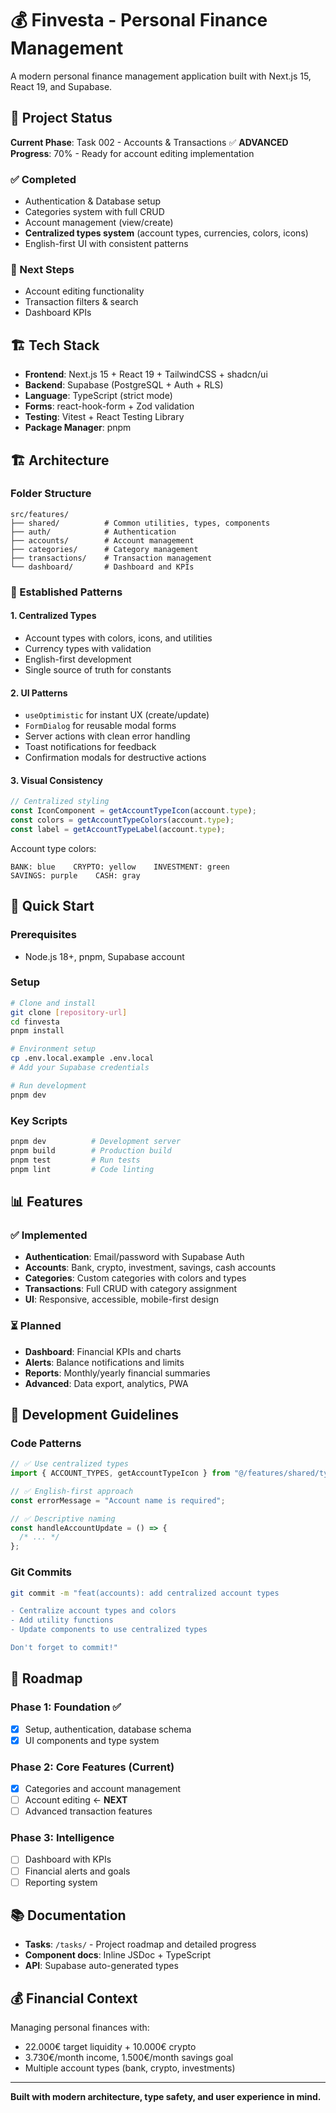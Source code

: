 # 💰 Finvesta - Personal Finance Management

A modern personal finance management application built with Next.js 15, React 19, and Supabase.

## 🎯 Project Status

**Current Phase**: Task 002 - Accounts & Transactions ✅ **ADVANCED**  
**Progress**: 70% - Ready for account editing implementation

### ✅ Completed

- Authentication & Database setup
- Categories system with full CRUD
- Account management (view/create)
- **Centralized types system** (account types, currencies, colors, icons)
- English-first UI with consistent patterns

### 🔄 Next Steps

- Account editing functionality
- Transaction filters & search
- Dashboard KPIs

## 🏗️ Tech Stack

- **Frontend**: Next.js 15 + React 19 + TailwindCSS + shadcn/ui
- **Backend**: Supabase (PostgreSQL + Auth + RLS)
- **Language**: TypeScript (strict mode)
- **Forms**: react-hook-form + Zod validation
- **Testing**: Vitest + React Testing Library
- **Package Manager**: pnpm

## 🏗️ Architecture

### Folder Structure

```
src/features/
├── shared/          # Common utilities, types, components
├── auth/            # Authentication
├── accounts/        # Account management
├── categories/      # Category management
├── transactions/    # Transaction management
└── dashboard/       # Dashboard and KPIs
```

### 🎯 Established Patterns

#### **1. Centralized Types**

- Account types with colors, icons, and utilities
- Currency types with validation
- English-first development
- Single source of truth for constants

#### **2. UI Patterns**

- `useOptimistic` for instant UX (create/update)
- `FormDialog` for reusable modal forms
- Server actions with clean error handling
- Toast notifications for feedback
- Confirmation modals for destructive actions

#### **3. Visual Consistency**

```typescript
// Centralized styling
const IconComponent = getAccountTypeIcon(account.type);
const colors = getAccountTypeColors(account.type);
const label = getAccountTypeLabel(account.type);
```

Account type colors:

```
BANK: blue    CRYPTO: yellow    INVESTMENT: green
SAVINGS: purple    CASH: gray
```

## 🚀 Quick Start

### Prerequisites

- Node.js 18+, pnpm, Supabase account

### Setup

```bash
# Clone and install
git clone [repository-url]
cd finvesta
pnpm install

# Environment setup
cp .env.local.example .env.local
# Add your Supabase credentials

# Run development
pnpm dev
```

### Key Scripts

```bash
pnpm dev          # Development server
pnpm build        # Production build
pnpm test         # Run tests
pnpm lint         # Code linting
```

## 📊 Features

### ✅ Implemented

- **Authentication**: Email/password with Supabase Auth
- **Accounts**: Bank, crypto, investment, savings, cash accounts
- **Categories**: Custom categories with colors and types
- **Transactions**: Full CRUD with category assignment
- **UI**: Responsive, accessible, mobile-first design

### ⏳ Planned

- **Dashboard**: Financial KPIs and charts
- **Alerts**: Balance notifications and limits
- **Reports**: Monthly/yearly financial summaries
- **Advanced**: Data export, analytics, PWA

## 🤝 Development Guidelines

### Code Patterns

```typescript
// ✅ Use centralized types
import { ACCOUNT_TYPES, getAccountTypeIcon } from "@/features/shared/types";

// ✅ English-first approach
const errorMessage = "Account name is required";

// ✅ Descriptive naming
const handleAccountUpdate = () => {
  /* ... */
};
```

### Git Commits

```bash
git commit -m "feat(accounts): add centralized account types

- Centralize account types and colors
- Add utility functions
- Update components to use centralized types

Don't forget to commit!"
```

## 🔮 Roadmap

### Phase 1: Foundation ✅

- [x] Setup, authentication, database schema
- [x] UI components and type system

### Phase 2: Core Features (Current)

- [x] Categories and account management
- [ ] Account editing ← **NEXT**
- [ ] Advanced transaction features

### Phase 3: Intelligence

- [ ] Dashboard with KPIs
- [ ] Financial alerts and goals
- [ ] Reporting system

## 📚 Documentation

- **Tasks**: `/tasks/` - Project roadmap and detailed progress
- **Component docs**: Inline JSDoc + TypeScript
- **API**: Supabase auto-generated types

## 💰 Financial Context

Managing personal finances with:

- 22.000€ target liquidity + 10.000€ crypto
- 3.730€/month income, 1.500€/month savings goal
- Multiple account types (bank, crypto, investments)

---

**Built with modern architecture, type safety, and user experience in mind.**
